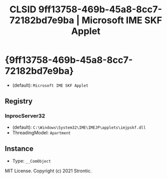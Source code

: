 ﻿---
title: "CLSID 9ff13758-469b-45a8-8cc7-72182bd7e9ba | Microsoft IME SKF Applet"
excerpt: What is COM-Object CLSID 9ff13758-469b-45a8-8cc7-72182bd7e9ba?
---

# {9ff13758-469b-45a8-8cc7-72182bd7e9ba}

* (default): `Microsoft IME SKF Applet`

## Registry


### InprocServer32

* (default): `C:\Windows\System32\IME\IMEJP\applets\imjpskf.dll`
* ThreadingModel: `Apartment`

## Instance

* Type: `__ComObject`

MIT License. Copyright (c) 2021 Strontic.


